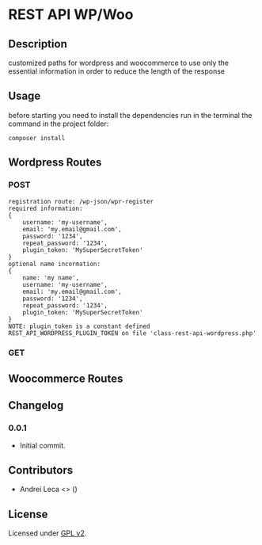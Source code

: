 # REST API WP/Woo

## Description
customized paths for wordpress and woocommerce to use only the essential information in order to reduce the length of the response


## Usage
before starting you need to install the dependencies run in the terminal the command in the project folder:

    composer install

## Wordpress Routes
### POST
    registration route: /wp-json/wpr-register
    required information:
    {
        username: 'my-username',
        email: 'my.email@gmail.com',
        password: '1234',
        repeat_password: '1234',
        plugin_token: 'MySuperSecretToken'
    }
    optional name incormation:
    {
        name: 'my name',
        username: 'my-username',
        email: 'my.email@gmail.com',
        password: '1234',
        repeat_password: '1234',
        plugin_token: 'MySuperSecretToken'
    }
    NOTE: plugin_token is a constant defined REST_API_WORDPRESS_PLUGIN_TOKEN on file 'class-rest-api-wordpress.php'

### GET

## Woocommerce Routes

## Changelog

### 0.0.1

* Initial commit.

## Contributors

* Andrei Leca <> ()

## License

Licensed under [GPL v2](http://www.opensource.org/licenses/gpl-license.php).
